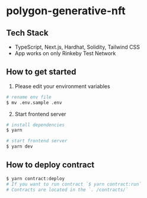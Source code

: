 # polygon-generative-nft

## Tech Stack

- TypeScript, Next.js, Hardhat, Solidity, Tailwind CSS
- App works on only Rinkeby Test Network

## How to get started

1. Please edit your environment variables

```bash
# rename env file
$ mv .env.sample .env
```

2. Start frontend server

```bash
# install dependencies
$ yarn

# start frontend server
$ yarn dev
```

## How to deploy contract

```bash
$ yarn contract:deploy
# If you want to run contract `$ yarn contract:run`
# Contracts are located in the `. /contracts/`
```

